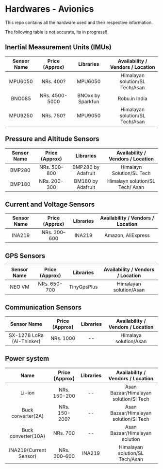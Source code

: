 # Hardwares - Avionics

This repo contains all the hardware used and their respective information.

The following table is not accurate, its in progress!! 

## Inertial Measurement Units (IMUs)

| Sensor Name | Price (Approx) | Libraries | Availability / Vendors / Location |
|:-----------:|:--------------:|:---------:|:---------------------------------:|
| MPU6050 | NRs. 400? | MPU6050 | Himalayan solution/SL Tech/Asan |
| BNO085 | NRs. 4500-5000 | BNOxx by Sparkfun | Robu.in India |
| MPU9250 | NRs. 750? | MPU9050 | Himalayan solution/SL Tech/Asan |

## Pressure and Altitude Sensors

| Sensor Name | Price (Approx) | Libraries | Availability / Vendors / Location |
|:-----------:|:--------------:|:---------:|:---------------------------------:|
| BMP280 | NRs. 500–800 | BMP280 by Adafruit | Himalayn Solution/SL Tech |
| BMP180 | NRs. 200-300 | BM180 by Adafruit | Himalayn solution/SL Tech/ Asan |

## Current and Voltage Sensors

| Sensor Name | Price (Approx) | Libraries | Availability / Vendors / Location |
|:-----------:|:--------------:|:---------:|:---------------------------------:|
| INA219 | NRs. 300–600 | INA219 | Amazon, AliExpress |

## GPS Sensors

| Sensor Name | Price (Approx) | Libraries | Availability / Vendors / Location |
|:-----------:|:--------------:|:---------:|:---------------------------------:|
| NEO VM | NRs. 650-700 | TinyGpsPlus | Himalayan solution/Asan |

## Communication Sensors

| Sensor Name | Price (Approx) | Libraries | Availability / Vendors / Location |
|:-----------:|:--------------:|:---------:|:---------------------------------:|
| SX-1278 LoRa (Ai-Thinker) | NRs. 1000 | -- | Himalaya solution/Asan  |

## Power system

| Name | Price (Approx) | Libraries | Availability / Vendors / Location |
|:-----------:|:--------------:|:---------:|:---------------------------------:|
| Li-ion | NRs. 150-200 | -- | Asan Bazaar/Himalayan solution/Sl Tech |
| Buck converter(2A) | NRs. 150-200? | -- | Asan Bazaar/Himalayan solution/Sl Tech |
| Buck converter(10A) | NRs. 700 | -- | Asan Bazaar/Himalayan solution |
| INA219(Current Sensor) | NRs. 300–600 | INA219 | Himalayan solution/SL Tech/Asan |

